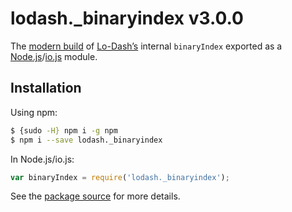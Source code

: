# lodash._binaryindex v3.0.0

The [modern build](https://github.com/lodash/lodash/wiki/Build-Differences) of [Lo-Dash’s](https://lodash.com/) internal `binaryIndex` exported as a [Node.js](http://nodejs.org/)/[io.js](https://iojs.org/) module.

## Installation

Using npm:

```bash
$ {sudo -H} npm i -g npm
$ npm i --save lodash._binaryindex
```

In Node.js/io.js:

```js
var binaryIndex = require('lodash._binaryindex');
```

See the [package source](https://github.com/lodash/lodash/blob/3.0.0-npm-packages/lodash._binaryindex) for more details.
